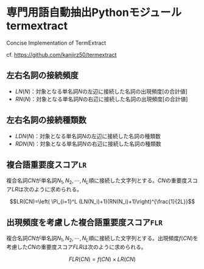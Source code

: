 # 専門用語自動抽出Pythonモジュールtermextract
Concise Implementation of TermExtract

cf. https://github.com/kanjirz50/termextract

## 左右名詞の接続頻度

- $`LN(N)`$：対象となる単名詞$`N`$の左辺に接続した名詞の出現頻度[の合計値]
- $`RN(N)`$：対象となる単名詞$`N`$の右辺に接続した名詞の出現頻度[の合計値]

## 左右名詞の接続種類数
- $`LDN(N)`$：対象となる単名詞$`N`$の左辺に接続した名詞の種類数
- $`RDN(N)`$：対象となる単名詞$`N`$の右辺に接続した名詞の種類数

## 複合語重要度スコア`LR`
複合名詞$`CN`$が単名詞$`N_1, N_2,\cdots, N_L`$順に接続した文字列とする。$`CN`$の重要度スコア$`LR`$は次のように求められる。

$$LR(CN)=\left( \Pi_{i=1}^L (LN(N_i)+1)(RN(N_i)+1)\right)^{\frac{1}{2L}}$$

## 出現頻度を考慮した複合語重要度スコア`FLR`
複合名詞$`CN`$が単名詞$`N_1, N_2,\cdots, N_L`$順に接続した文字列とする。出現頻度$`f(CN)`$を考慮した$`CN`$の重要度スコア$`FLR`$は次のように求められる。

$$FLR(CN)=f(CN) \times LR(CN)$$